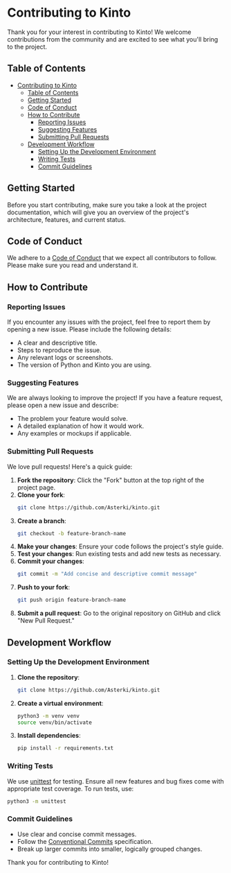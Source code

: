 # Contributing to Kinto

Thank you for your interest in contributing to Kinto! We welcome contributions from the community and are excited to see what you'll bring to the project.

## Table of Contents

- [Contributing to Kinto](#contributing-to-kinto)
  - [Table of Contents](#table-of-contents)
  - [Getting Started](#getting-started)
  - [Code of Conduct](#code-of-conduct)
  - [How to Contribute](#how-to-contribute)
    - [Reporting Issues](#reporting-issues)
    - [Suggesting Features](#suggesting-features)
    - [Submitting Pull Requests](#submitting-pull-requests)
  - [Development Workflow](#development-workflow)
    - [Setting Up the Development Environment](#setting-up-the-development-environment)
    - [Writing Tests](#writing-tests)
    - [Commit Guidelines](#commit-guidelines)

## Getting Started

Before you start contributing, make sure you take a look at the project documentation, which will give you an overview of the project's architecture, features, and current status.

## Code of Conduct

We adhere to a [Code of Conduct](CODE_OF_CONDUCT.md) that we expect all contributors to follow. Please make sure you read and understand it.

## How to Contribute

### Reporting Issues

If you encounter any issues with the project, feel free to report them by opening a new issue. Please include the following details:

- A clear and descriptive title.
- Steps to reproduce the issue.
- Any relevant logs or screenshots.
- The version of Python and Kinto you are using.

### Suggesting Features

We are always looking to improve the project! If you have a feature request, please open a new issue and describe:

- The problem your feature would solve.
- A detailed explanation of how it would work.
- Any examples or mockups if applicable.

### Submitting Pull Requests

We love pull requests! Here's a quick guide:

1. **Fork the repository**: Click the "Fork" button at the top right of the project page.
2. **Clone your fork**: 
   ```bash
   git clone https://github.com/Asterki/kinto.git
   ```
3. **Create a branch**: 
   ```bash
   git checkout -b feature-branch-name
   ```
4. **Make your changes**: Ensure your code follows the project's style guide.
5. **Test your changes**: Run existing tests and add new tests as necessary.
6. **Commit your changes**:
   ```bash
   git commit -m "Add concise and descriptive commit message"
   ```
7. **Push to your fork**:
   ```bash
   git push origin feature-branch-name
   ```
8. **Submit a pull request**: Go to the original repository on GitHub and click "New Pull Request."

## Development Workflow

### Setting Up the Development Environment

1. **Clone the repository**:
   ```bash
   git clone https://github.com/Asterki/kinto.git
   ```
2. **Create a virtual environment**:
   ```bash
   python3 -m venv venv
   source venv/bin/activate
   ```
3. **Install dependencies**:
   ```bash
   pip install -r requirements.txt
   ```

### Writing Tests

We use [unittest](https://docs.python.org/3/library/unittest.html) for testing. Ensure all new features and bug fixes come with appropriate test coverage. To run tests, use:

```bash
python3 -m unittest 
```

### Commit Guidelines

- Use clear and concise commit messages.
- Follow the [Conventional Commits](https://www.conventionalcommits.org/en/v1.0.0/) specification.
- Break up larger commits into smaller, logically grouped changes.

Thank you for contributing to Kinto!
